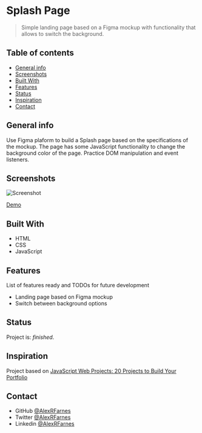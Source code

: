 # Splash Page

> Simple landing page based on a Figma mockup with functionality that allows to switch the background.

## Table of contents

- [General info](#general-info)
- [Screenshots](#screenshots)
- [Built With](#built-with)
- [Features](#features)
- [Status](#status)
- [Inspiration](#inspiration)
- [Contact](#contact)

## General info

Use Figma plaform to build a Splash page based on the specifications of the mockup. The page has some JavaScript functionality to change the background color of the page. Practice DOM manipulation and event listeners.

## Screenshots

![Screenshot]()

[Demo]()

## Built With

- HTML
- CSS
- JavaScript

## Features

List of features ready and TODOs for future development

- Landing page based on Figma mockup
- Switch between background options

## Status

Project is: _finished_.

## Inspiration

Project based on [JavaScript Web Projects: 20 Projects to Build Your Portfolio](https://www.udemy.com/course/javascript-web-projects-to-build-your-portfolio-resume/)

## Contact

- GitHub [@AlexRFarnes](https://github.com/AlexRFarnes)
- Twitter [@AlexRFarnes](https://twitter.com/alexrfarnes)
- Linkedin [@AlexRFarnes](https://www.linkedin.com/in/alexrfarnes/)
